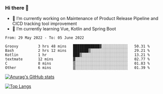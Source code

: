 ### Hi there 👋

- 🔭 I’m currently working on Maintenance of Product Release Pipeline and CICD tracking tool improvement
- 🌱 I’m currently learning Vue, Kotlin and Spring Boot

<!--START_SECTION:waka-->

```text
From: 29 May 2022 - To: 05 June 2022

Groovy         3 hrs 48 mins   ████████████▓░░░░░░░░░░░░   50.31 %
Bash           2 hrs 12 mins   ███████▒░░░░░░░░░░░░░░░░░   29.21 %
Kotlin         1 hr            ███▒░░░░░░░░░░░░░░░░░░░░░   13.21 %
textmate       12 mins         ▓░░░░░░░░░░░░░░░░░░░░░░░░   02.77 %
C              8 mins          ▒░░░░░░░░░░░░░░░░░░░░░░░░   01.83 %
Other          6 mins          ▒░░░░░░░░░░░░░░░░░░░░░░░░   01.39 %
```

<!--END_SECTION:waka-->

[![Anurag's GitHub stats](https://github-readme-stats.vercel.app/api?username=yunhao981&show_icons=true&theme=solarized-dark)](https://github.com/anuraghazra/github-readme-stats)

[![Top Langs](https://github-readme-stats.vercel.app/api/top-langs/?username=yunhao981&theme=solarized-dark&layout=compact)](https://github.com/anuraghazra/github-readme-stats)

<!--
**yunhao981/yunhao981** is a ✨ _special_ ✨ repository because its `README.md` (this file) appears on your GitHub profile.

Here are some ideas to get you started:

- 🔭 I’m currently working on Maintenance of Release Pipeline and CICD tracking tool improvement
- 🌱 I’m currently learning Vue, Kotlin and Spring Boot
- 👯 I’m looking to collaborate on ...
- 🤔 I’m looking for help with ...
- 💬 Ask me about ...
- 📫 How to reach me: ...
- 😄 Pronouns: ...
- ⚡ Fun fact: ...
-->


